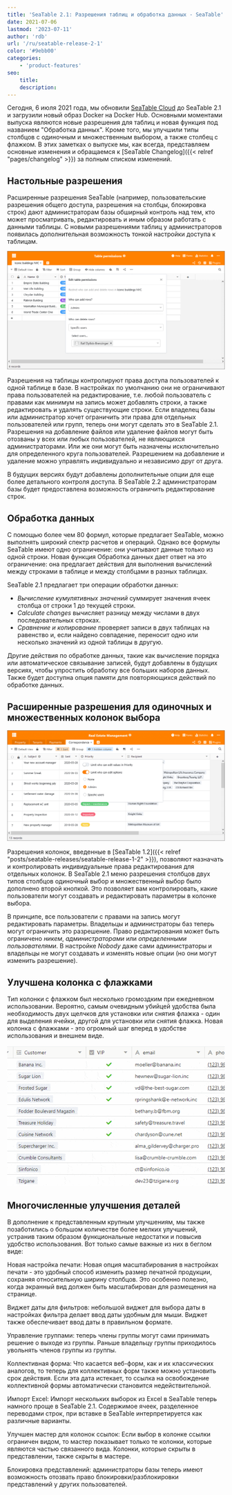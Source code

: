 ```yaml
---
title: 'SeaTable 2.1: Разрешения таблиц и обработка данных - SeaTable'
date: 2021-07-06
lastmod: '2023-07-11'
author: 'rdb'
url: '/ru/seatable-release-2-1'
color: '#9ebb00'
categories:
    - 'product-features'
seo:
    title:
    description:
---
```


Сегодня, 6 июля 2021 года, мы обновили [SeaTable Cloud](https://cloud.seatable.io) до SeaTable 2.1 и загрузили новый образ Docker на Docker Hub. Основными моментами выпуска являются новые разрешения для таблиц и новая функция под названием "Обработка данных". Кроме того, мы улучшили типы столбцов с одиночным и множественным выбором, а также столбец с флажком. В этих заметках о выпуске мы, как всегда, представляем основные изменения и обращаемся к [SeaTable Changelog]({{< relref "pages/changelog" >}}) за полным списком изменений.

## Настольные разрешения

Расширенные разрешения SeaTable (например, пользовательские разрешения общего доступа, разрешения на столбцы, блокировка строк) дают администраторам базы обширный контроль над тем, кто может просматривать, редактировать и иным образом работать с данными таблицы. С новыми разрешениями таблиц у администраторов появилась дополнительная возможность тонкой настройки доступа к таблицам.

![SeaTable 2.1: Разрешения для таблиц](TablePermissions.png)

Разрешения на таблицы контролируют права доступа пользователей к одной таблице в базе. В настройках по умолчанию они не ограничивают права пользователей на редактирование, т.е. любой пользователь с правами как минимум на запись может добавлять строки, а также редактировать и удалять существующие строки. Если владелец базы или администратор хочет ограничить эти права для отдельных пользователей или групп, теперь они могут сделать это в SeaTable 2.1. Разрешения на добавление файлов или удаление файлов могут быть отозваны у всех или любых пользователей, не являющихся администраторами. Или же они могут быть назначены исключительно для определенного круга пользователей. Разрешением на добавление и удаление можно управлять индивидуально и независимо друг от друга.

В будущих версиях будут добавлены дополнительные опции для еще более детального контроля доступа. В SeaTable 2.2 администраторам базы будет предоставлена возможность ограничить редактирование строк.

## Обработка данных

С помощью более чем 80 формул, которые предлагает SeaTable, можно выполнять широкий спектр расчетов и операций. Однако все формулы SeaTable имеют одно ограничение: они учитывают данные только из одной строки. Новая функция Обработка данных дает ответ на это ограничение: она предлагает действия для выполнения вычислений между строками в таблице и между столбцами в разных таблицах.

SeaTable 2.1 предлагает три операции обработки данных:

- _Вычисление кумулятивных значений_ суммирует значения ячеек столбца от строки 1 до текущей строки.
- _Calculate changes_ вычисляет разницу между числами в двух последовательных строках.
- _Сравнение и копирование_ проверяет записи в двух таблицах на равенство и, если найдено совпадение, переносит одно или несколько значений из одной таблицы в другую.

Другие действия по обработке данных, такие как вычисление порядка или автоматическое связывание записей, будут добавлены в будущих версиях, чтобы упростить обработку все больших наборов данных. Также будет доступна опция памяти для повторяющихся действий по обработке данных.

## Расширенные разрешения для одиночных и множественных колонок выбора

![SeaTable 2.1: Расширенные разрешения для колонок с одиночным и множественным выбором](Advanced-column-permissions.png)

Разрешения колонок, введенные в [SeaTable 1.2]({{< relref "posts/seatable-releases/seatable-release-1-2" >}}), позволяют назначать и контролировать индивидуальные права редактирования для отдельных колонок. В SeaTable 2.1 меню разрешения столбцов двух типов столбцов одиночный выбор и множественный выбор было дополнено второй кнопкой. Это позволяет вам контролировать, какие пользователи могут создавать и редактировать параметры в колонке выбора.

В принципе, все пользователи с правами на запись могут редактировать параметры. Владельцы и администраторы баз теперь могут ограничить это разрешение. Право редактирования может быть ограничено _никем_, _администраторами_ или _определенными пользователями_. В настройке _Nobody_ даже сами администраторы и владельцы не могут создавать и изменять новые опции (но они могут изменить разрешение).

## Улучшена колонка с флажками

Тип колонки с флажком был несколько громоздким при ежедневном использовании. Вероятно, самым очевидным убийцей удобства была необходимость двух щелчков для установки или снятия флажка - один для выделения ячейки, другой для установки или снятия флажка. Новая колонка с флажками - это огромный шаг вперед в удобстве использования и внешнем виде.

![SeaTable 2.1: Улучшена колонка с флажками](cf832ed6ec4f5a75c69d663818552e94ec9b7cb1.gif)

## Многочисленные улучшения деталей

В дополнение к представленным крупным улучшениям, мы также позаботились о большом количестве более мелких улучшений, устранив таким образом функциональные недостатки и повысив удобство использования. Вот только самые важные из них в беглом виде:

Новая настройка печати: Новая опция масштабирования в настройках печати - это удобный способ изменить размер печатной продукции, сохраняя относительную ширину столбцов. Это особенно полезно, когда экранный вид должен быть масштабирован для размещения на странице.

Виджет даты для фильтров: небольшой виджет для выбора даты в настройках фильтра делает ввод даты удобным для мыши. Виджет также обеспечивает ввод даты в правильном формате.

Управление группами: теперь члены группы могут сами принимать решение о выходе из группы. Раньше владельцу группы приходилось увольнять членов группы из группы.

Коллективная форма: Что касается веб-форм, как и их классических аналогов, то теперь для коллективных форм также можно установить срок действия. Если эта дата истекает, то ссылка на освобождение коллективной формы автоматически становится недействительной.

Импорт Excel: Импорт нескольких выборок из Excel в SeaTable теперь намного проще в SeaTable 2.1. Содержимое ячеек, разделенное переводами строк, при вставке в SeaTable интерпретируется как различные варианты.

Улучшен мастер для колонок ссылок: Если выбор в колонке ссылки ограничен видом, то мастер показывает только те колонки, которые являются частью связанного вида. Колонки, которые скрыты в представлении, также скрыты в мастере.

Блокировка представлений: администраторы базы теперь имеют возможность отозвать право блокировки/разблокировки представлений у других пользователей.

